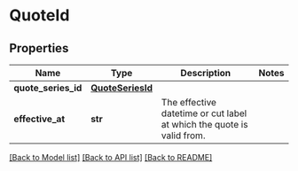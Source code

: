 # QuoteId

## Properties
Name | Type | Description | Notes
------------ | ------------- | ------------- | -------------
**quote_series_id** | [**QuoteSeriesId**](QuoteSeriesId.md) |  | 
**effective_at** | **str** | The effective datetime or cut label at which the quote is valid from. | 

[[Back to Model list]](../README.md#documentation-for-models) [[Back to API list]](../README.md#documentation-for-api-endpoints) [[Back to README]](../README.md)



